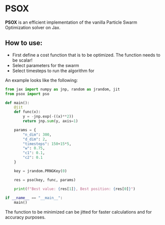 # PSOX

**PSOX** is an efficient implementation of the vanilla Particle Swarm Optimization solver on Jax.

## How to use:

- First define a cost function that is to be optimized. The function needs to be scalar!
- Select parameters for the swarm
- Select timesteps to run the algorithm for

An example looks like the following:

```python
from jax import numpy as jnp, random as jrandom, jit
from psox import pso

def main():
    @jit
    def func(x):
        y = -jnp.exp(-((x)**2))
        return jnp.sum(y, axis=1)

    params = {
        "n_dim": 300,
        "d_dim": 2,
        "timesteps": 150+15*5,
        "w": 0.75,
        "c1": 0.1,
        "c2": 0.1
    }

    key = jrandom.PRNGKey(0)

    res = pso(key, func, params)

    print(f"Best value: {res[1]}, Best position: {res[0]}")
    
if __name__ == "__main__":
    main()

```

The function to be minimized can be jitted for faster calculations and for accuracy purposes. 